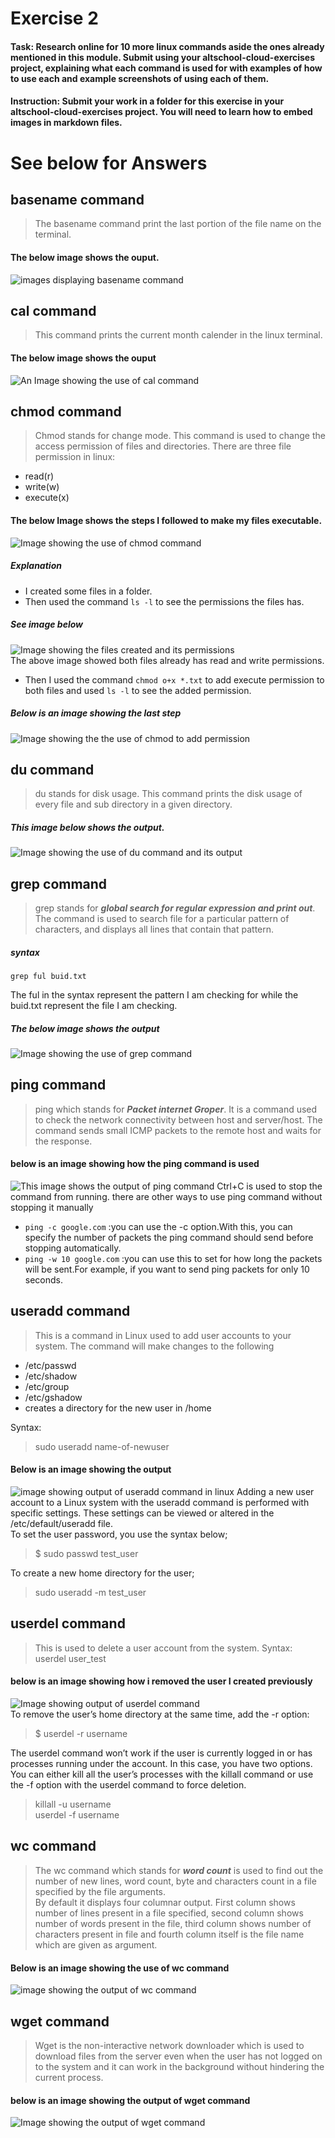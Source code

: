 # Exercise 2

#### Task: Research online for 10 more linux commands aside the ones already mentioned in this module. Submit using your altschool-cloud-exercises project, explaining what each command is used for with examples of how to use each and example screenshots of using each of them.

#### Instruction: Submit your work in a folder for this exercise in your altschool-cloud-exercises project. You will need to learn how to embed images in markdown files.

# See below for **Answers**

## basename command

> The basename command print the last portion of the file name on the terminal.
#### The below image shows the ouput.<br>
![images displaying basename command](/box1/Altschool-Cloud-exercises/Linux-Commands/image/basesnip.png "photo showing screenshot of a code")

## cal command

> This command prints the current month calender in the linux terminal.
#### The below image shows the ouput
![An Image showing the use of cal command](/box1/Altschool-Cloud-exercises/Linux-Commands/image/calsnip.png "image showing output of cal command")

## chmod command
> Chmod stands for change mode. This command is used to change the access permission of files and directories. There are three file permission in linux:
- read(r)
- write(w)
- execute(x)

#### The below Image shows the steps I followed to make my files executable.<br>
![Image showing the use of chmod command](/box1/Altschool-Cloud-exercises/Linux-Commands/image/chmodsnip.png "This image shows the final output of chmod command")<br>
##### Explanation
- I created some files in a folder.
- Then used the command `ls -l` to see the permissions the files has.<br>
##### See image below
![Image showing the files created and its permissions](/box1/Altschool-Cloud-exercises/Linux-Commands/image/chmodstepsnip.png "Image showing files created and its permissions")<br>
The above image showed both files already has read and write permissions.
- Then I used the command `chmod o+x *.txt` to add execute permission to both files and used `ls -l` to see the added permission.<br>
##### Below is an image showing the last step
![Image showing the the use of chmod to add permission](/box1/Altschool-Cloud-exercises/Linux-Commands/image/finasnip.png "final output")

## du command

> du stands for disk usage. This command prints the disk usage of every file and sub directory in a given directory.

##### This image below shows the output.<br>
![Image showing the use of du command and its output](/box1/Altschool-Cloud-exercises/Linux-Commands/image/dusnip.png "output of du command")

## grep command

> grep stands for ***global search for regular expression and print out***. The command is used to search file for a particular pattern of characters, and displays all lines that contain that pattern.
##### syntax
    grep ful buid.txt

The ful in the syntax represent the pattern I am checking for while the buid.txt represent the file I am checking.
##### The below image shows the output
![Image showing the use of grep command](/box1/Altschool-Cloud-exercises/Linux-Commands/image/grepsnip.png "output using grep command")

## ping command
> ping which stands for ***Packet internet Groper***. It is a command used to check the network connectivity between host and server/host. The command sends small ICMP packets to the remote host and waits for the response.

#### below is an image showing how the ping command is used
![This image shows the output of ping command](/box1/Altschool-Cloud-exercises/Linux-Commands/image/pingsnip.png "ping command using google.com")
Ctrl+C is used to stop the command from running. there are other ways to use ping command without stopping it manually
- `ping -c google.com` :you can use the -c option.With this, you can specify the number of packets the ping command should send before stopping automatically.
- `ping -w 10 google.com` :you can use this to set for how long the packets will be sent.For example, if you want to send ping packets for only 10 seconds.

## useradd command

> This is a command in Linux used to add user accounts to your system.
The command will make changes to the following
- /etc/passwd
- /etc/shadow
- /etc/group
- /etc/gshadow
- creates a directory for the new user in /home

Syntax:
> sudo useradd name-of-newuser

#### Below is an image showing the output
![image showing output of useradd command in linux](/box1/Altschool-Cloud-exercises/Linux-Commands/image/useraddsnip.png "useradd command output")
Adding a new user account to a Linux system with the useradd command is performed with specific settings. These settings can be viewed or altered in the /etc/default/useradd file.<br>
To set the user password, you use the syntax below;
> $ sudo passwd test_user

To create a new home directory for the user;
> sudo useradd -m test_user

## userdel command
> This is used to delete a user account from the system.
Syntax:
> userdel user_test
#### below is an image showing how i removed the user I created previously
![Image showing output of userdel command](/box1/Altschool-Cloud-exercises/Linux-Commands/image/usedelsnip.png "image showing the use of userdel to delete a user")<br>
To remove the user’s home directory at the same time, add the -r option:

> $ userdel -r username

The userdel command won’t work if the user is currently logged in or has processes running under the account. In this case, you have two options. You can either kill all the user’s processes with the killall command or use the -f option with the userdel command to force deletion.
> killall -u username<br>
> userdel -f username

## wc command
> The wc command which stands for ***word count*** is used to find out the number of new lines, word count, byte and characters count in a file specified by the file arguments. <br>By default it displays four columnar output.
First column shows number of lines present in a file specified, second column shows number of words present in the file, third column shows number of characters present in file and fourth column itself is the file name which are given as argument.
#### Below is an image showing the use of wc command
![image showing the output of wc command](/box1/Altschool-Cloud-exercises/Linux-Commands/image/wcsnip.png "Images showing the output of wc command")

## wget command

> Wget is the non-interactive network downloader which is used to download files from the server even when the user has not logged on to the system and it can work in the background without hindering the current process. 
#### below is an image showing the output of wget command

![Image showing the output of wget command](/box1/Altschool-Cloud-exercises/Linux-Commands/image/wgetsnip.png)